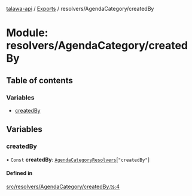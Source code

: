 [talawa-api](../README.md) / [Exports](../modules.md) / resolvers/AgendaCategory/createdBy

# Module: resolvers/AgendaCategory/createdBy

## Table of contents

### Variables

- [createdBy](resolvers_AgendaCategory_createdBy.md#createdby)

## Variables

### createdBy

• `Const` **createdBy**: [`AgendaCategoryResolvers`](types_generatedGraphQLTypes.md#agendacategoryresolvers)[``"createdBy"``]

#### Defined in

[src/resolvers/AgendaCategory/createdBy.ts:4](https://github.com/adi790uu/talawa-api/blob/b1ec05b/src/resolvers/AgendaCategory/createdBy.ts#L4)
